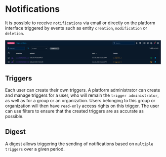 # Notifications
It is possible to receive `notifications` via email or directly on the platform interface triggered by events such as entity `creation`, `modification` or `deletion`.

![notifications](assets/notifications.png)  

## Triggers
Each user can create their own triggers.
A platform administrator can create and manage triggers for a user, who will remain the `trigger administrator`, as well as for a group or an organization. Users belonging to this group or organization will then have `read-only` access rights on this trigger.
The user can use filters to ensure that the created triggers are as accurate as possible.

## Digest
A digest allows triggering the sending of notifications based on `multiple triggers` over a given period.


